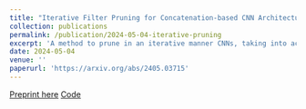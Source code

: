 ```yaml
---
title: "Iterative Filter Pruning for Concatenation-based CNN Architectures"
collection: publications
permalink: /publication/2024-05-04-iterative-pruning
excerpt: 'A method to prune in an iterative manner CNNs, taking into account the connectivity graph of layers.'
date: 2024-05-04
venue: ''
paperurl: 'https://arxiv.org/abs/2405.03715'
---
```



[Preprint here](https://arxiv.org/abs/2405.03715)
[Code](https://github.com/fzi-forschungszentrum-informatik/iterative-yolo-pruning/tree/main)